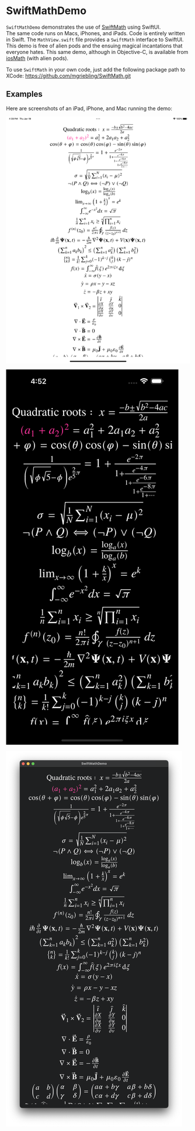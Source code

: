 # SwiftMathDemo

`SwiftMathDemo` demonstrates the use of [SwiftMath](https://github.com/mgriebling/SwiftMath.git) using SwiftUI.  
The same code runs on Macs, iPhones, and iPads. Code is entirely written in Swift. 
The `MathView.swift` file provides a `SwiftMath` interface to SwiftUI.
This demo is free of alien pods and the ensuing magical incantations that everyone hates.
This same demo, although in Objective-C, is available from [iosMath](https://travis-ci.org/kostub/iosMath) (with alien pods).

To use `SwiftMath` in your own code, just add the following package path to XCode: https://github.com/mgriebling/SwiftMath.git

## Examples
Here are screenshots of an iPad, iPhone, and Mac running the demo:

![iPad Screenshot](images/iPad.png)

![iPhone Screenshot](images/iPhone.png)

![Quadratic Formula](images/iMac.png)



